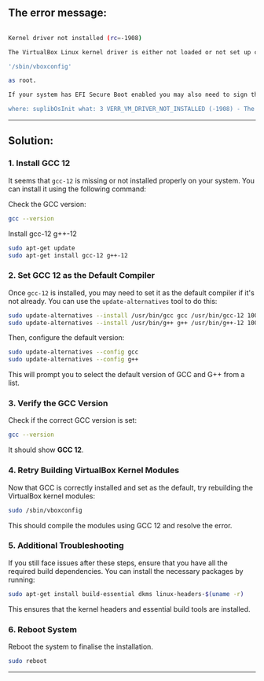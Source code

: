 ## The error message:

```bash

Kernel driver not installed (rc=-1908)

The VirtualBox Linux kernel driver is either not loaded or not set up correctly. Please try setting it up again by executing

'/sbin/vboxconfig'

as root.

If your system has EFI Secure Boot enabled you may also need to sign the kernel modules (vboxdrv, vboxnetflt, vboxnetadp, vboxpci) before you can load them. Please see your Linux system's documentation for more information.

where: suplibOsInit what: 3 VERR_VM_DRIVER_NOT_INSTALLED (-1908) - The support driver is not installed. On linux, open returned ENOENT. 

```
 ---

## Solution:

### 1. Install GCC 12

It seems that `gcc-12` is missing or not installed properly on your system. You can install it using the following command:

Check the GCC version:

```bash
gcc --version
```

Install gcc-12 g++-12 

```bash
sudo apt-get update
sudo apt-get install gcc-12 g++-12
```

### 2. Set GCC 12 as the Default Compiler

Once `gcc-12` is installed, you may need to set it as the default compiler if it's not already. You can use the `update-alternatives` tool to do this:

```bash
sudo update-alternatives --install /usr/bin/gcc gcc /usr/bin/gcc-12 100
sudo update-alternatives --install /usr/bin/g++ g++ /usr/bin/g++-12 100
```

Then, configure the default version:

```bash
sudo update-alternatives --config gcc
sudo update-alternatives --config g++
```

This will prompt you to select the default version of GCC and G++ from a list.

### 3. Verify the GCC Version

Check if the correct GCC version is set:

```bash
gcc --version
```

It should show **GCC 12**.

### 4. Retry Building VirtualBox Kernel Modules

Now that GCC is correctly installed and set as the default, try rebuilding the VirtualBox kernel modules:

```bash
sudo /sbin/vboxconfig
```

This should compile the modules using GCC 12 and resolve the error.

### 5. Additional Troubleshooting

If you still face issues after these steps, ensure that you have all the required build dependencies. You can install the necessary packages by running:

```bash
sudo apt-get install build-essential dkms linux-headers-$(uname -r)
```

This ensures that the kernel headers and essential build tools are installed.

### 6. Reboot System

Reboot the system to finalise the installation.

```bash
sudo reboot
```

---

